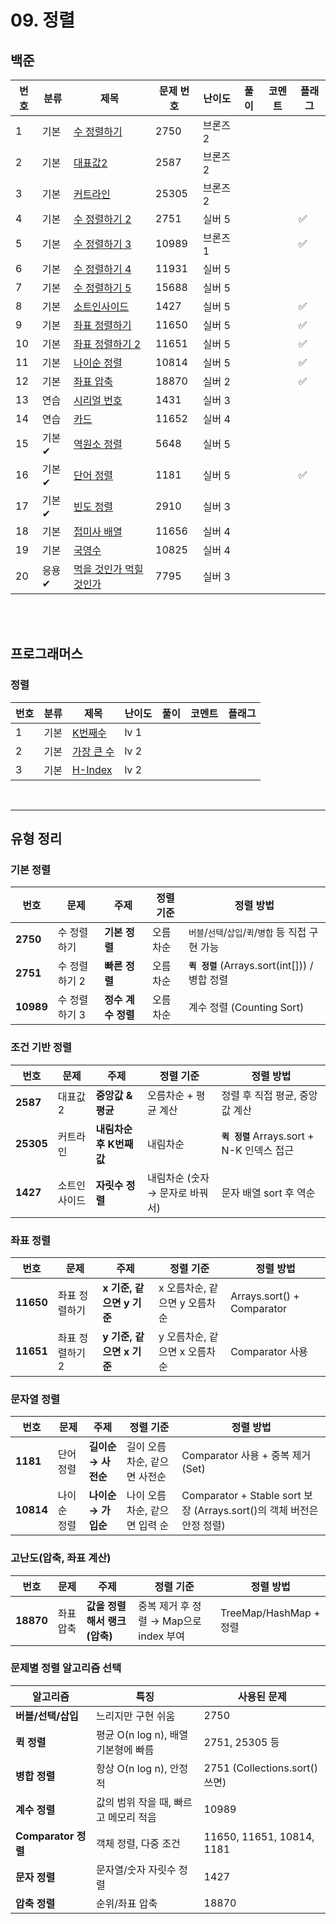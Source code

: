 # 09. 정렬

## 백준
| 번호 | 분류 | 제목                                                    | 문제 번호 | 난이도 | 풀이 | 코멘트 | 플래그 |
|----|----|-------------------------------------------------------|-------|-----|------|--|---|
| 1  | 기본 | [수 정렬하기](https://www.acmicpc.net/problem/2750)        | 2750  |  브론즈 2   |      |  |   |
| 2  | 기본 | [대표값2](https://www.acmicpc.net/problem/2587)          | 2587  |  브론즈 2   |      |  |   |
| 3  | 기본 | [커트라인](https://www.acmicpc.net/problem/25305)         | 25305 |  브론즈 2   |      |  |   |
| 4  | 기본 | [수 정렬하기 2](https://www.acmicpc.net/problem/2751)      | 2751  |  실버 5   |      |  | ✅ |
| 5  | 기본 | [수 정렬하기 3](https://www.acmicpc.net/problem/10989)     | 10989 |   브론즈 1  |      |  | ✅ |
| 6  | 기본 | [수 정렬하기 4](https://www.acmicpc.net/problem/11931)     | 11931 |  실버 5   |      |  |   |
| 7  | 기본 | [수 정렬하기 5](https://www.acmicpc.net/problem/15688)     | 15688 |  실버 5   |      |  |   |
| 8  | 기본 | [소트인사이드](https://www.acmicpc.net/problem/1427)        | 1427  |  실버 5   |      |  | ✅ |
| 9  | 기본 | [좌표 정렬하기](https://www.acmicpc.net/problem/11650)      | 11650 |   실버 5  |      |  | ✅ |
| 10 | 기본 | [좌표 정렬하기 2](https://www.acmicpc.net/problem/11651)    | 11651 |  실버 5   |      |  | ✅ |
| 11 | 기본 | [나이순 정렬](https://www.acmicpc.net/problem/10814)       | 10814 |  실버 5   |      |  | ✅ |
| 12 | 기본 | [좌표 압축](https://www.acmicpc.net/problem/18870)        | 18870 |  실버 2   |      |  | ✅ |
| 13 | 연습 | [시리얼 번호](https://www.acmicpc.net/problem/1431)        | 1431  |  실버 3   |      |  |   |
| 14 | 연습 | [카드](https://www.acmicpc.net/problem/11652)           | 11652 |  실버 4   |      |  |   |
| 15 | 기본✔ | [역원소 정렬](https://www.acmicpc.net/problem/5648)        | 5648  |  실버 5   |      |  |   |
| 16 | 기본✔ | [단어 정렬](https://www.acmicpc.net/problem/1181)         | 1181  |  실버 5   |      |  | ✅ |
| 17 | 기본✔ | [빈도 정렬](https://www.acmicpc.net/problem/2910)         | 2910  |  실버 3   |      |  |   |
| 18 | 기본 | [접미사 배열](https://www.acmicpc.net/problem/11656)       | 11656 |  실버 4   |      |  |   |
| 19 | 기본 | [국영수](https://www.acmicpc.net/problem/10825)          | 10825 |  실버 4   |      |  |   |
| 20 | 응용✔ | [먹을 것인가 먹힐 것인가](https://www.acmicpc.net/problem/7795) | 7795  |  실버 3   |      |  |   |

<br><br>

## 프로그래머스
### 정렬
| 번호 | 분류 | 제목                                                                         | 난이도 | 풀이 | 코멘트 | 플래그 |
|----|-----|----------------------------------------------------------------------------|-----|-----|-----|---|
| 1  | 기본 | [K번째수](https://school.programmers.co.kr/learn/courses/30/lessons/42748)    | lv 1 |     |     |   |
| 2  | 기본 | [가장 큰 수](https://school.programmers.co.kr/learn/courses/30/lessons/42746)  | lv 2 |     |     |   |
| 3  | 기본 | [H-Index](https://school.programmers.co.kr/learn/courses/30/lessons/42747) | lv 2 |     |     |   |

<br>

---

## 유형 정리

### 기본 정렬

| **번호** | **문제** | **주제** | **정렬 기준** | **정렬 방법** |
| --- | --- | --- | --- | --- |
| **2750** | 수 정렬하기 | **기본 정렬** | 오름차순 | `버블`/`선택`/`삽입`/`퀵`/`병합` 등 직접 구현 가능 |
| **2751** | 수 정렬하기 2 | **빠른 정렬** | 오름차순 | **`퀵 정렬`** (Arrays.sort(int[])) / 병합 정렬 |
| **10989** | 수 정렬하기 3 | **정수 계수 정렬** | 오름차순 | 계수 정렬 (Counting Sort) |

### 조건 기반 정렬

| **번호** | **문제** | **주제** | **정렬 기준** | **정렬 방법** |
| --- | --- | --- | --- | --- |
| **2587** | 대표값2 | **중앙값 & 평균** | 오름차순 + 평균 계산 | 정렬 후 직접 평균, 중앙값 계산 |
| **25305** | 커트라인 | **내림차순 후 K번째 값** | 내림차순 | **`퀵 정렬`** Arrays.sort + N-K 인덱스 접근 |
| **1427** | 소트인사이드 | **자릿수 정렬** | 내림차순 (숫자 → 문자로 바꿔서) | 문자 배열 sort 후 역순 |

### 좌표 정렬

| **번호** | **문제** | **주제** | **정렬 기준** | **정렬 방법** |
| --- | --- | --- | --- | --- |
| **11650** | 좌표 정렬하기 | **x 기준, 같으면 y 기준** | x 오름차순, 같으면 y 오름차순 | Arrays.sort() + Comparator |
| **11651** | 좌표 정렬하기 2 | **y 기준, 같으면 x 기준** | y 오름차순, 같으면 x 오름차순 | Comparator 사용 |

### 문자열 정렬

| **번호** | **문제** | **주제** | **정렬 기준** | **정렬 방법** |
| --- | --- | --- | --- | --- |
| **1181** | 단어 정렬 | **길이순 → 사전순** | 길이 오름차순, 같으면 사전순 | Comparator 사용 + 중복 제거 (Set) |
| **10814** | 나이순 정렬 | **나이순 → 가입순** | 나이 오름차순, 같으면 입력 순 | Comparator + Stable sort 보장 (Arrays.sort()의 객체 버전은 안정 정렬) |

### 고난도(압축, 좌표 계산)

| **번호** | **문제** | **주제** | **정렬 기준** | **정렬 방법** |
| --- | --- | --- | --- | --- |
| **18870** | 좌표 압축 | **값을 정렬해서 랭크(압축)** | 중복 제거 후 정렬 → Map으로 index 부여 | TreeMap/HashMap + 정렬 |

### 문제별 정렬 알고리즘 선택

| **알고리즘** | **특징** | **사용된 문제** |
| --- | --- | --- |
| **버블/선택/삽입** | 느리지만 구현 쉬움 | 2750 |
| **퀵 정렬** | 평균 O(n log n), 배열 기본형에 빠름 | 2751, 25305 등 |
| **병합 정렬** | 항상 O(n log n), 안정적 | 2751 (Collections.sort() 쓰면) |
| **계수 정렬** | 값의 범위 작을 때, 빠르고 메모리 적음 | 10989 |
| **Comparator 정렬** | 객체 정렬, 다중 조건 | 11650, 11651, 10814, 1181 |
| **문자 정렬** | 문자열/숫자 자릿수 정렬 | 1427 |
| **압축 정렬** | 순위/좌표 압축 | 18870 |